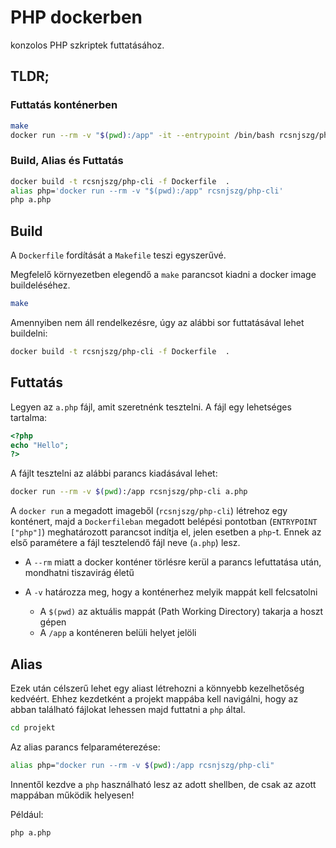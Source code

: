 # PHP dockerben

konzolos PHP szkriptek futtatásához.

## TLDR;

### Futtatás konténerben

```bash
make
docker run --rm -v "$(pwd):/app" -it --entrypoint /bin/bash rcsnjszg/php-cli
```

### Build, Alias és Futtatás

```bash
docker build -t rcsnjszg/php-cli -f Dockerfile  .
alias php='docker run --rm -v "$(pwd):/app" rcsnjszg/php-cli'
php a.php
```

## Build

A `Dockerfile` fordítását a `Makefile` teszi egyszerűvé.

Megfelelő környezetben elegendő a `make` parancsot kiadni a docker image buildeléséhez.

```bash
make
```

Amennyiben nem áll rendelkezésre, úgy az alábbi sor futtatásával lehet buildelni:

```bash
docker build -t rcsnjszg/php-cli -f Dockerfile  .
```

## Futtatás

Legyen az `a.php` fájl, amit szeretnénk tesztelni. A fájl egy lehetséges tartalma:

```php
<?php
echo "Hello";
?>
```

A fájlt tesztelni az alábbi parancs kiadásával lehet:

```bash
docker run --rm -v $(pwd):/app rcsnjszg/php-cli a.php
```

A `docker run` a megadott imageből (`rcsnjszg/php-cli`) létrehoz egy konténert, majd a `Dockerfileban` megadott belépési pontotban (`ENTRYPOINT ["php"]`) meghatározott parancsot indítja el, jelen esetben a `php`-t. Ennek az első paramétere a fájl tesztelendő fájl neve (`a.php`) lesz.

 - A `--rm` miatt a docker konténer törlésre kerül a parancs lefuttatása után, mondhatni tiszavirág életű

 - A `-v` határozza meg, hogy a konténerhez melyik mappát kell felcsatolni
    - A `$(pwd)` az aktuális mappát (Path Working Directory) takarja a hoszt gépen
    - A `/app` a konténeren belüli helyet jelöli

## Alias

Ezek után célszerű lehet egy aliast létrehozni a könnyebb kezelhetőség kedvéért.
Ehhez kezdetként a projekt mappába kell navigálni, hogy az abban található fájlokat lehessen majd futtatni a `php` által.

```bash
cd projekt
```

Az alias parancs felparaméterezése:

```bash
alias php="docker run --rm -v $(pwd):/app rcsnjszg/php-cli"
```

Innentől kezdve a `php` használható lesz az adott shellben, de csak az azott mappában működik helyesen!

Például:

```bash
php a.php
```